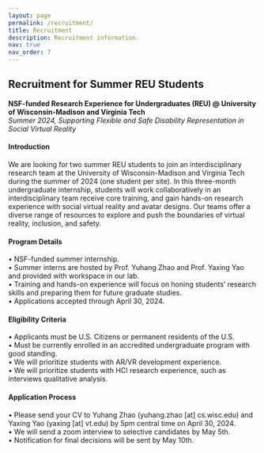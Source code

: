 ```yaml
---
layout: page
permalink: /recruitment/
title: Recruitment
description: Recruitment information.
nav: true
nav_order: 7
---
```


<h2>Recruitment for Summer REU Students</h2>

<b>NSF-funded Research Experience for Undergraduates (REU) @ University of
Wisconsin-Madison and Virginia Tech <br></b>
<i>Summer 2024, Supporting Flexible and Safe Disability Representation in Social Virtual Reality</i>

<h4>Introduction</h4>
We are looking for two summer REU students to join an interdisciplinary research team at the University of Wisconsin-Madison and Virginia Tech during the summer of 2024 (one student per site). In this three-month undergraduate internship, students will work collaboratively in an interdisciplinary team receive core training, and gain hands-on research experience with social virtual reality and avatar designs. Our teams offer a diverse range of resources to explore and push the boundaries of virtual reality, inclusion, and safety.

<h4>Program Details </h4>
• NSF-funded summer internship. <br>
• Summer interns are hosted by Prof. Yuhang Zhao and Prof. Yaxing Yao and provided with workspace in our lab. <br>
• Training and hands-on experience will focus on honing students’ research skills and preparing them for future graduate studies. <br>
• Applications accepted through April 30, 2024. <br>

<h4> Eligibility Criteria </h4>
• Applicants must be U.S. Citizens or permanent residents of the U.S. <br>
• Must be currently enrolled in an accredited undergraduate program with good
standing. <br>
• We will prioritize students with AR/VR development experience. <br>
• We will prioritize students with HCI research experience, such as interviews qualitative analysis. <br>

<h4> Application Process </h4>
• Please send your CV to Yuhang Zhao (yuhang.zhao [at] cs.wisc.edu) and Yaxing Yao (yaxing [at] vt.edu) by 5pm central time on April 30, 2024. <br>
• We will send a zoom interview to selective candidates by May 5th. <br>
• Notification for final decisions will be sent by May 10th. <br>

<br>
<br>
